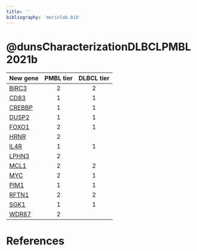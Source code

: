 ```yaml
---
title: ''
bibliography: 'morinlab.bib'
---
```


# @dunsCharacterizationDLBCLPMBL2021b
|New gene|PMBL tier|DLBCL tier|
|:-|:-:|:-:|
|[BIRC3](BIRC3)|2 |2 |
|[CD83](CD83)|1 |1 |
|[CREBBP](CREBBP)|1 |1 |
|[DUSP2](DUSP2)|1 |1 |
|[FOXO1](FOXO1)|2 |1 |
|[HRNR](HRNR)|2 | |
|[IL4R](IL4R)|1 |1 |
|[LPHN3](LPHN3)|2 | |
|[MCL1](MCL1)|2 |2 |
|[MYC](MYC)|2 |1 |
|[PIM1](PIM1)|1 |1 |
|[RFTN1](RFTN1)|2 |2 |
|[SGK1](SGK1)|1 |1 |
|[WDR87](WDR87)|2 | |

# References

